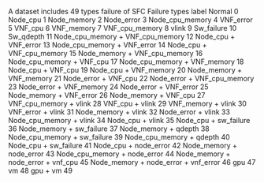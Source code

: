 A dataset includes 49 types failure of SFC
Failure types	label
Normal	0
Node_cpu	1
Node_memory	2
Node_error	3
Node_cpu_memory	4
VNF_error	5
VNF_cpu	6
VNF_memory	7
VNF_cpu_memory	8
vlink	9
Sw_failure	10
Sw_qdepth	11
Node_cpu_memory + VNF_cpu_memory	12
Node_cpu + VNF_error	13
Node_cpu_memory + VNF_error	14
Node_cpu + VNF_cpu_memory	15
Node_memory + VNF_cpu_memory	16
Node_cpu_memory + VNF_cpu	17
Node_cpu_memory + VNF_memory	18
Node_cpu + VNF_cpu	19
Node_cpu + VNF_memory	20
Node_memory + VNF_memory	21
Node_error + VNF_cpu	22
Node_error + VNF_cpu_memory	23
Node_error + VNF_memory	24
Node_error + VNF_error	25
Node_memory + VNF_error	26
Node_memory + VNF_cpu	27
VNF_cpu_memory + vlink	28
VNF_cpu + vlink	29
VNF_memory + vlink	30
VNF_error + vlink	31
Node_memory + vlink	32
Node_error + vlink	33
Node_cpu_memory + vlink	34
Node_cpu + vlink	35
Node_cpu + sw_failure	36
Node_memory + sw_failure	37
Node_memory + qdepth	38
Node_cpu_memory + sw_failure	39
Node_cpu_memory + qdepth	40
Node_cpu + sw_failure	41
Node_cpu + node_error	42
Node_memory + node_error	43
Node_cpu_memory + node_error	44
Node_memory + node_error + vnf_cpu	45
Node_memory + node_error + vnf_error	46
gpu	47
vm	48
gpu + vm	49
